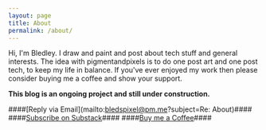 ```yaml
---
layout: page
title: About
permalink: /about/
---
```

Hi, I'm Bledley. I draw and paint and post about tech stuff and general interests. The idea with pigmentandpixels is to do one post art and one post tech, to keep my life in balance.
If you've ever enjoyed my work then please consider buying me a coffee and show your support.

**This blog is an ongoing project and still under construction.**


####[Reply via Email](mailto:bledspixel@pm.me?subject=Re: About)####
####[Subscribe on Substack](https://pigmentandpixels.substack.com)####
####[Buy me a Coffee](https://ko-fi.com/bledley)####
